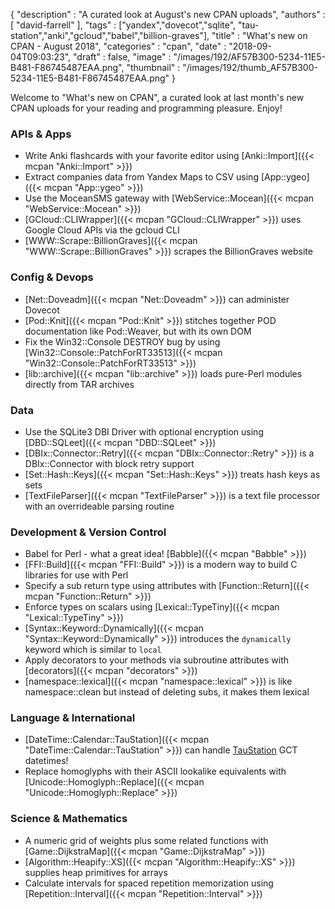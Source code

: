 {
   "description" : "A curated look at August's new CPAN uploads",
   "authors" : [
      "david-farrell"
   ],
   "tags" : ["yandex","dovecot","sqlite", "tau-station","anki","gcloud","babel","billion-graves"],
   "title" : "What's new on CPAN - August 2018",
   "categories" : "cpan",
   "date" : "2018-09-04T09:03:23",
   "draft" : false,
   "image" : "/images/192/AF57B300-5234-11E5-B481-F86745487EAA.png",
   "thumbnail" : "/images/192/thumb_AF57B300-5234-11E5-B481-F86745487EAA.png"
}


Welcome to "What's new on CPAN", a curated look at last month's new CPAN uploads for your reading and programming pleasure. Enjoy!

### APIs & Apps
* Write Anki flashcards with your favorite editor using [Anki::Import]({{< mcpan "Anki::Import" >}})
* Extract companies data from Yandex Maps to CSV using [App::ygeo]({{< mcpan "App::ygeo" >}})
* Use the MoceanSMS gateway with [WebService::Mocean]({{< mcpan "WebService::Mocean" >}})
* [GCloud::CLIWrapper]({{< mcpan "GCloud::CLIWrapper" >}}) uses Google Cloud APIs via the gcloud CLI
* [WWW::Scrape::BillionGraves]({{< mcpan "WWW::Scrape::BillionGraves" >}}) scrapes the BillionGraves website


### Config & Devops
* [Net::Doveadm]({{< mcpan "Net::Doveadm" >}}) can administer Dovecot
* [Pod::Knit]({{< mcpan "Pod::Knit" >}}) stitches together POD documentation like Pod::Weaver, but with its own DOM
* Fix the Win32::Console DESTROY bug by using [Win32::Console::PatchForRT33513]({{< mcpan "Win32::Console::PatchForRT33513" >}})
* [lib::archive]({{< mcpan "lib::archive" >}}) loads pure-Perl modules directly from TAR archives


### Data
* Use the SQLite3 DBI Driver with optional encryption using [DBD::SQLeet]({{< mcpan "DBD::SQLeet" >}})
* [DBIx::Connector::Retry]({{< mcpan "DBIx::Connector::Retry" >}}) is a DBIx::Connector with block retry support
* [Set::Hash::Keys]({{< mcpan "Set::Hash::Keys" >}}) treats hash keys as sets
* [TextFileParser]({{< mcpan "TextFileParser" >}}) is a text file processor with an overrideable parsing routine


### Development & Version Control
* Babel for Perl - what a great idea! [Babble]({{< mcpan "Babble" >}})
* [FFI::Build]({{< mcpan "FFI::Build" >}}) is a modern way to build C libraries for use with Perl
* Specify a sub return type using attributes with [Function::Return]({{< mcpan "Function::Return" >}})
* Enforce types on scalars using [Lexical::TypeTiny]({{< mcpan "Lexical::TypeTiny" >}})
* [Syntax::Keyword::Dynamically]({{< mcpan "Syntax::Keyword::Dynamically" >}}) introduces the `dynamically` keyword which is similar to `local`
* Apply decorators to your methods via subroutine attributes with [decorators]({{< mcpan "decorators" >}})
* [namespace::lexical]({{< mcpan "namespace::lexical" >}}) is like namespace::clean but instead of deleting subs, it makes them lexical


### Language & International
* [DateTime::Calendar::TauStation]({{< mcpan "DateTime::Calendar::TauStation" >}}) can handle [TauStation](https://taustation.space/) GCT datetimes!
* Replace homoglyphs with their ASCII lookalike equivalents with [Unicode::Homoglyph::Replace]({{< mcpan "Unicode::Homoglyph::Replace" >}})


### Science & Mathematics
* A numeric grid of weights plus some related functions with [Game::DijkstraMap]({{< mcpan "Game::DijkstraMap" >}})
* [Algorithm::Heapify::XS]({{< mcpan "Algorithm::Heapify::XS" >}}) supplies heap primitives for arrays
* Calculate intervals for spaced repetition memorization using [Repetition::Interval]({{< mcpan "Repetition::Interval" >}})


